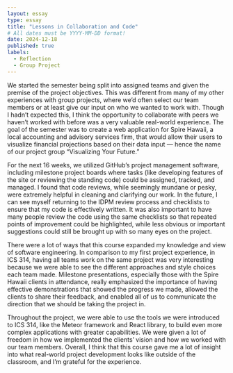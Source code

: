 ```yaml
---
layout: essay
type: essay
title: "Lessons in Collaboration and Code"
# All dates must be YYYY-MM-DD format!
date: 2024-12-18
published: true
labels:
  - Reflection
  - Group Project
---
```


We started the semester being split into assigned teams and given the premise of the project objectives. This was different from many of my other experiences with group projects, where we’d often select our team members or at least give our input on who we wanted to work with. Though I hadn’t expected this, I think the opportunity to collaborate with peers we haven’t worked with before was a very valuable real-world experience. The goal of the semester was to create a web application for Spire Hawaii, a local accounting and advisory services firm, that would allow their users to visualize financial projections based on their data input — hence the name of our project group “Visualizing Your Future.” 

For the next 16 weeks, we utilized GitHub’s project management software, including milestone project boards where tasks (like developing features of the site or reviewing the standing code) could be assigned, tracked, and managed. I found that code reviews, while seemingly mundane or pesky, were extremely helpful in cleaning and clarifying our work. In the future, I can see myself returning to the IDPM review process and checklists to ensure that my code is effectively written. It was also important to have many people review the code using the same checklists so that repeated points of improvement could be highlighted, while less obvious or important suggestions could still be brought up with so many eyes on the project.  

There were a lot of ways that this course expanded my knowledge and view of software engineering. In comparison to my first project experience, in ICS 314, having all teams work on the same project was very interesting because we were able to see the different approaches and style choices each team made. Milestone presentations, especially those with the Spire Hawaii clients in attendance, really emphasized the importance of having effective demonstrations that showed the progress we made, allowed the clients to share their feedback, and enabled all of us to communicate the direction that we should be taking the project in.  

Throughout the project, we were able to use the tools we were introduced to ICS 314, like the Meteor framework and React library, to build even more complex applications with greater capabilities. We were given a lot of freedom in how we implemented the clients’ vision and how we worked with our team members. Overall, I think that this course gave me a lot of insight into what real-world project development looks like outside of the classroom, and I’m grateful for the experience. 



